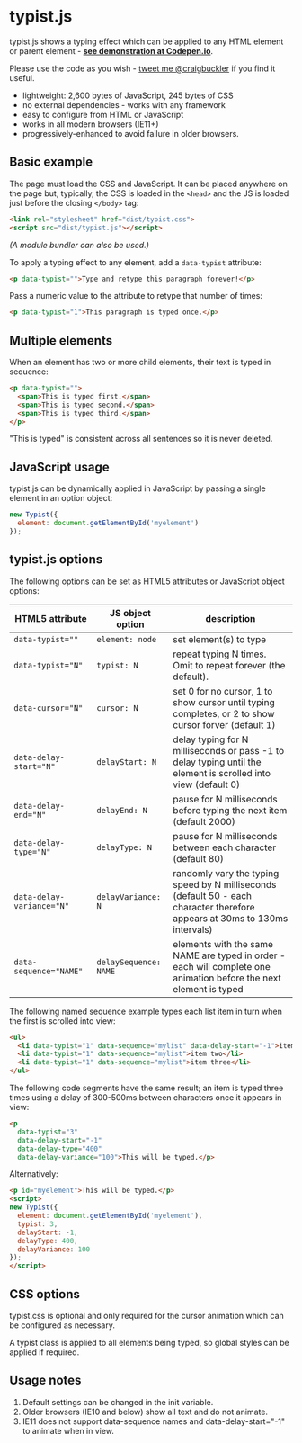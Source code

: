 # typist.js

typist.js shows a typing effect which can be applied to any HTML element or parent element - **[see demonstration at Codepen.io](https://codepen.io/craigbuckler/full/eaLwVY)**.

Please use the code as you wish - [tweet me @craigbuckler](https://twitter.com/craigbuckler) if you find it useful.

* lightweight: 2,600 bytes of JavaScript, 245 bytes of CSS
* no external dependencies - works with any framework
* easy to configure from HTML or JavaScript
* works in all modern browsers (IE11+)
* progressively-enhanced to avoid failure in older browsers.


## Basic example

The page must load the CSS and JavaScript. It can be placed anywhere on the page but, typically, the CSS is loaded in the `<head>` and the JS is loaded just before the closing `</body>` tag:

```html
<link rel="stylesheet" href="dist/typist.css">
<script src="dist/typist.js"></script>
```

*(A module bundler can also be used.)*

To apply a typing effect to any element, add a `data-typist` attribute:

```html
<p data-typist="">Type and retype this paragraph forever!</p>
```

Pass a numeric value to the attribute to retype that number of times:

```html
<p data-typist="1">This paragraph is typed once.</p>
```


## Multiple elements

When an element has two or more child elements, their text is typed in sequence:

```html
<p data-typist="">
  <span>This is typed first.</span>
  <span>This is typed second.</span>
  <span>This is typed third.</span>
</p>
```

"This is typed" is consistent across all sentences so it is never deleted.


## JavaScript usage

typist.js can be dynamically applied in JavaScript by passing a single element in an option object:

```js
new Typist({
  element: document.getElementById('myelement')
});
```


## typist.js options

The following options can be set as HTML5 attributes or JavaScript object options:

|HTML5 attribute|JS object option|description|
|-|-|-|
|`data-typist=""`|`element: node`|set element(s) to type|
|`data-typist="N"`|`typist: N`|repeat typing N times. Omit to repeat forever (the default).|
|`data-cursor="N"`|`cursor: N`|set 0 for no cursor, 1 to show cursor until typing completes, or 2 to show cursor forver (default 1)|
|`data-delay-start="N"`|`delayStart: N`|delay typing for N milliseconds or pass -1 to delay typing until the element is scrolled into view (default 0)|
|`data-delay-end="N"`|`delayEnd: N`|pause for N milliseconds before typing the next item (default 2000)|
|`data-delay-type="N"`|`delayType: N`|pause for N milliseconds between each character (default 80)|
|`data-delay-variance="N"`|`delayVariance: N`|randomly vary the typing speed by N milliseconds (default 50 - each character therefore appears at 30ms to 130ms intervals)|
|`data-sequence="NAME"`|`delaySequence: NAME`|elements with the same NAME are typed in order - each will complete one animation before the next element is typed|

The following named sequence example types each list item in turn when the first is scrolled into view:

```html
<ul>
  <li data-typist="1" data-sequence="mylist" data-delay-start="-1">item one</li>
  <li data-typist="1" data-sequence="mylist">item two</li>
  <li data-typist="1" data-sequence="mylist">item three</li>
</ul>
```

The following code segments have the same result; an item is typed three times using a delay of 300-500ms between characters once it appears in view:

```html
<p
  data-typist="3"
  data-delay-start="-1"
  data-delay-type="400"
  data-delay-variance="100">This will be typed.</p>
```

Alternatively:

```html
<p id="myelement">This will be typed.</p>
<script>
new Typist({
  element: document.getElementById('myelement'),
  typist: 3,
  delayStart: -1,
  delayType: 400,
  delayVariance: 100
});
</script>
```

## CSS options

typist.css is optional and only required for the cursor animation which can be configured as necessary.

A typist class is applied to all elements being typed, so global styles can be applied if required.


## Usage notes

1. Default settings can be changed in the init variable.
1. Older browsers (IE10 and below) show all text and do not animate.
1. IE11 does not support data-sequence names and data-delay-start="-1" to animate when in view.
